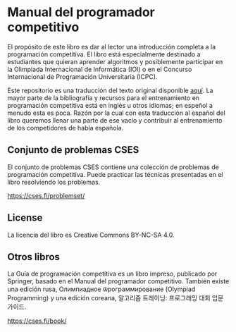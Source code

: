 # Manual del programador competitivo

El propósito de este libro es dar al lector una introducción completa a la programación competitiva.
El libro está especialmente destinado a estudiantes que quieran aprender algoritmos y posiblemente
participar en la Olimpiada Internacional de Informática (IOI) o en el Concurso Internacional de
Programación Universitaria (ICPC).

Este repositorio es una traducción del texto original disponible [aquí](https://github.com/pllk/cphb).
La mayor parte de la bibliografía y recursos para el entrenamiento en programación competitiva
está en inglés u otros idiomas; en espeñol a menudo esta es poca. Razón por la cual con esta
traducción al español del libro queremos llenar una parte de ese vacío y contribuir al entrenamiento
de los competidores de habla española.

## Conjunto de problemas CSES

El conjunto de problemas CSES contiene una colección de problemas de programación competitiva.
Puede practicar las técnicas presentadas en el libro resolviendo los problemas.

https://cses.fi/problemset/

## License

La licencia del libro es Creative Commons BY-NC-SA 4.0.

## Otros libros

La Guía de programación competitiva es un libro impreso, publicado por Springer, basado en el Manual del programador competitivo.
También existe una edición rusa, Олимпиадное ѿрограммирование (Olympiad Programming) y una edición coreana, 알고리즘 트레이닝: 프로그래밍 대회 입문 가이드.

https://cses.fi/book/